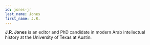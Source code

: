 ```yaml
---
id: jones-jr
last_name: Jones
first_name: J.R.
---
```

**J.R. Jones** is an editor and PhD candidate in modern Arab intellectual history at the University of Texas at Austin.